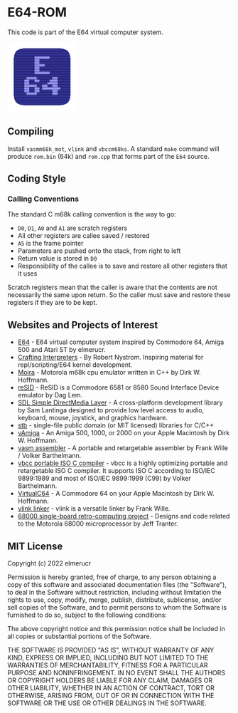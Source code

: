 # E64-ROM

This code is part of the E64 virtual computer system.

![E64](./docs/E64_icon_156x156.png)

## Compiling

Install ```vasmm68k_mot```, ```vlink``` and ```vbccm68ks```. A standard ```make``` command will produce ```rom.bin``` (64k) and ```rom.cpp``` that forms part of the ```E64``` source.

## Coding Style

### Calling Conventions

The standard C m68k calling convention is the way to go:

* ``D0``, ``D1``, ``A0`` and ``A1`` are scratch registers
* All other registers are callee saved / restored
* ``A5`` is the frame pointer
* Parameters are pushed onto the stack, from right to left
* Return value is stored in ``D0``
* Responsibility of the callee is to save and restore all other registers that it uses

Scratch registers mean that the caller is aware that the contents are not necessarily the same upon return. So the caller must save and restore these registers if they are to be kept.

## Websites and Projects of Interest

* [E64](https://github.com/elmerucr/E64) - E64 virtual computer system inspired by Commodore 64, Amiga 500 and Atari ST by elmerucr.
* [Crafting Interpreters](https://craftinginterpreters.com) - By Robert Nystrom. Inspiring material for repl/scripting/E64 kernel development.
* [Moira](https://github.com/dirkwhoffmann/Moira) - Motorola m68k cpu emulator written in C++ by Dirk W. Hoffmann.
* [reSID](http://www.zimmers.net/anonftp/pub/cbm/crossplatform/emulators/resid/index.html) - ReSID is a Commodore 6581 or 8580 Sound Interface Device emulator by Dag Lem.
* [SDL Simple DirectMedia Layer](https://www.libsdl.org) - A cross-platform development library by Sam Lantinga designed to provide low level access to audio, keyboard, mouse, joystick, and graphics hardware.
* [stb](https://github.com/nothings/stb) - single-file public domain (or MIT licensed) libraries for C/C++
* [vAmiga](https://dirkwhoffmann.github.io/vAmiga/) - An Amiga 500, 1000, or 2000 on your Apple Macintosh by Dirk W. Hoffmann.
* [vasm assembler](http://sun.hasenbraten.de/vasm/) - A portable and retargetable assembler by Frank Wille / Volker Barthelmann.
* [vbcc portable ISO C compiler](http://www.compilers.de/vbcc.html) - vbcc is a highly optimizing portable and retargetable ISO C compiler. It supports ISO C according to ISO/IEC 9899:1989 and most of ISO/IEC 9899:1999 (C99) by Volker Barthelmann.
* [VirtualC64](https://dirkwhoffmann.github.io/virtualc64/) - A Commodore 64 on your Apple Macintosh by Dirk W. Hoffmann.
* [vlink linker](http://www.compilers.de/vlink.html) - vlink is a versatile linker by Frank Wille.
* [68000 single-board retro-computing project](https://github.com/jefftranter/68000) - Designs and code related to the Motorola 68000 microprocessor by Jeff Tranter.

## MIT License

Copyright (c) 2022 elmerucr

Permission is hereby granted, free of charge, to any person obtaining a copy of this software and associated documentation files (the "Software"), to deal in the Software without restriction, including without limitation the rights to use, copy, modify, merge, publish, distribute, sublicense, and/or sell copies of the Software, and to permit persons to whom the Software is furnished to do so, subject to the following conditions:

The above copyright notice and this permission notice shall be included in all copies or substantial portions of the Software.

THE SOFTWARE IS PROVIDED "AS IS", WITHOUT WARRANTY OF ANY KIND, EXPRESS OR IMPLIED, INCLUDING BUT NOT LIMITED TO THE WARRANTIES OF MERCHANTABILITY, FITNESS FOR A PARTICULAR PURPOSE AND NONINFRINGEMENT. IN NO EVENT SHALL THE AUTHORS OR COPYRIGHT HOLDERS BE LIABLE FOR ANY CLAIM, DAMAGES OR OTHER LIABILITY, WHETHER IN AN ACTION OF CONTRACT, TORT OR OTHERWISE, ARISING FROM, OUT OF OR IN CONNECTION WITH THE SOFTWARE OR THE USE OR OTHER DEALINGS IN THE
SOFTWARE.
